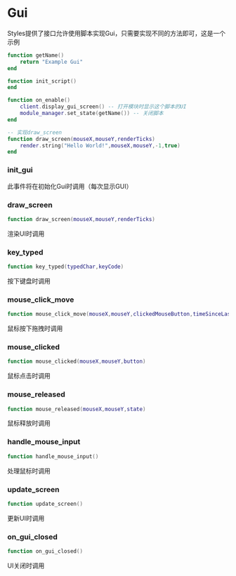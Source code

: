 # Gui
Styles提供了接口允许使用脚本实现Gui，只需要实现不同的方法即可，这是一个示例
```lua
function getName()
	return "Example Gui"
end

function init_script()
end

function on_enable()
    client.display_gui_screen() -- 打开模块时显示这个脚本的UI
    module_manager.set_state(getName()) -- 关闭脚本
end

-- 实现draw_screen
function draw_screen(mouseX,mouseY,renderTicks)
    render.string("Hello World!",mouseX,mouseY,-1,true)
end
```

### init_gui

此事件将在初始化Gui时调用（每次显示GUI）

### draw_screen

```lua
function draw_screen(mouseX,mouseY,renderTicks)
```

渲染UI时调用

### key_typed

```lua
function key_typed(typedChar,keyCode)
```

按下键盘时调用

### mouse_click_move

```lua
function mouse_click_move(mouseX,mouseY,clickedMouseButton,timeSinceLastClick)
```

鼠标按下拖拽时调用

### mouse_clicked

```lua
function mouse_clicked(mouseX,mouseY,button)
```

鼠标点击时调用

### mouse_released

```lua
function mouse_released(mouseX,mouseY,state)
```

鼠标释放时调用

### handle_mouse_input

```lua
function handle_mouse_input()
```

处理鼠标时调用

### update_screen

```lua
function update_screen()
```

更新UI时调用

### on_gui_closed

```lua
function on_gui_closed()
```

UI关闭时调用